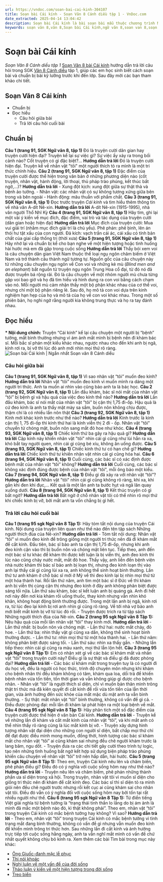 ```yaml
---
url: https://vndoc.com/soan-bai-cai-kinh-304107
title: Soạn bài Cái kính - Soạn Văn 8 Cánh diều tập 1 - VnDoc.com
date_extracted: 2025-04-14 13:04:42
description: Soạn bài Cái kính là bài soạn bài mẫu thuộc chương trình Ngữ văn lớp 8, học kì 1. Mời các bạn cùng tham khảo bài soạn để chuẩn bị cho bài học sắp tới của mình.
keywords: soạn văn 8,văn 8,Soạn bài Cái kính,ngữ văn 8,soan van 8,soạn văn lớp 8,giải văn 8,soạn văn 8 tập 1,soạn văn 8 Cái kính,soạn Cái kính,soạn văn 8 cánh diều,văn 8 cánh diều,ngữ văn 8 cánh diều,Cái kính,soạn bài Cái kính lớp 8
---
```


# Soạn bài Cái kính
 _Soạn Văn 8 Cánh diều tập 1_
[Soạn Văn 8 bài Cái kính](<https://vndoc.com/soan-bai-cai-kinh-304107>) hướng dẫn trả lời câu hỏi trong SGK [Văn 8 Cánh diều](<https://vndoc.com/ngu-van-8-canh-dieu>) tập 1, giúp các em học sinh biết cách soạn bài và chuẩn bị bài kỹ lưỡng trước khi đến lớp. Sau đây mời các bạn tham khảo chi tiết.
## Soạn Văn 8 Cái kính
  * Chuẩn bị
  * Đọc hiểu
    * Câu hỏi giữa bài
    * Trả lời câu hỏi cuối bài

## **Chuẩn bị**
**Câu 1 \(trang 91, SGK Ngữ văn 8, tập 1\)**
Đó là truyện cười dân gian hay truyện cười hiện đại? Truyện kể lại sự việc gì? Sự việc ấy xảy ra trong bối cảnh nào? Cốt truyện có gì đặc biệt?...
**Hướng dẫn trả lời**
Đó là truyện cười hiện đại.
Truyện kể về nhân vật "tôi" một người thích tỏ ra mình là một tri thức chính hiệu.
**Câu 2 \(trang 91, SGK Ngữ văn 8, tập 1\)**
Đặc điểm của truyện cười được thể hiện trong văn bản ở những phương diện nào \(cốt truyện, nhân vật, hành động, lời thoại, thủ pháp trào phúng, kết thúc bất ngờ,…\)?
**Hướng dẫn trả lời**
\- Xung đột kịch: xung đột giữa sự thật thà và bệnh ảo tưởng.
\- Nhân vật: các nhân vật có sự không tương xứng giữa bên trong và bên ngoài
\- Hành động: mâu thuẫn với phẩm chất.
**Câu 3 \(trang 91, SGK Ngữ văn 8, tập 1\)**
Đọc trước truyện _Cái kính_ và tìm hiểu thêm thông tin về nhà văn A-dít Nê-xin.
**Hướng dẫn trả lời**
A-dít Nê-xin \(1915-1995\), nhà văn người Thổ Nhĩ Kỳ
**Câu 4 \(trang 91, SGK Ngữ văn 8, tập 1\)**
Hãy tìm, ghi lại một vài ý kiến về mục đích, đặc điểm, vai trò và tác dụng của truyện cười \(dân gian hoặc hiện đại\)
**Hướng dẫn trả lời**
Mục đích của truyện cười: Mua vui giải trí \(nhằm mục đích giải trí là chủ yếu\). Phê phán: phê bình, lên án thói hư tật xấu của con người. Đả kích: vạch trần cái ác, cái xấu có tính bản chất của giai cấp thống trị \(thời xưa\)
**Câu 5 \(trang 91, SGK Ngữ văn 8, tập 1\)**
Hãy nhớ lại và chuẩn bị kể cho bạn nghe về một hiện tượng hoặc tình huống hài hước mà em đã gặp trong cuộc sống
**Hướng dẫn trả lời**
Thầy bói xem voi là câu chuyện dân gian Việt Nam thuộc thể loại ngụ ngôn châm biếm ở Việt Nam và trở thành câu thành ngữ tương tự. Nguồn gốc của câu chuyện này từ những câu chuyện ngụ ngôn về Con voi và những kẻ mù \(_Blind men and an elephant_\) bắt nguồn từ truyện ngụ ngôn Trung Hoa cổ đại, từ đó nó đã được truyền bá rộng rãi. Đó là câu chuyện về một nhóm người mù chưa từng gặp voi bao giờ và họ đã tìm hiểu và hình dung ra con voi bằng cách chạm vào nó. Mỗi người mù cảm nhận thấy một bộ phận khác nhau của cơ thể voi, nhưng chỉ một bộ phận riêng lẻ. Sau đó, họ mô tả con voi dựa trên kinh nghiệm hạn hẹp của họ và mô tả của họ về con voi khác nhau. Trong một số phiên bản, họ nghi ngờ rằng người kia không trung thực và họ ra tay đánh nhau.
## **Đọc hiểu**
**\* Nội dung chính:** Truyện “Cái kính” kể lại câu chuyện một người bị “bệnh” tưởng, mắt bình thường nhưng vì ám ảnh mắt mình bị bệnh nên đi khám bác sĩ. Mỗi bắc sĩ phán một kiểu khác nhau, ngược nhau cho đến khi anh bị ngã, kính rơi ra, bị vỡ thì lúc đó anh mới nhìn mọi thứ rõ ràng.
![Soạn bài Cái kính | Ngắn nhất Soạn văn 8 Cánh diều](https://i.vdoc.vn/data/image/2024/11/28/cai-kinh-188171.png)
### **Câu hỏi giữa bài**
**Câu 1 \(trang 91, SGK Ngữ văn 8, tập 1\)**
Vì sao nhân vật “tôi” muốn đeo kính?
**Hướng dẫn trả lời**
Nhân vật “tôi” muốn đeo kính vì muốn mình ra dáng một người tri thức. Anh ta muốn ai nhìn vào cũng bảo anh ta là bác học.
**Câu 2 \(trang 92, SGK Ngữ văn 8, tập 1\)**
Lần đầu khám, bác sĩ nói mắt của nhân vật “tôi” bị bệnh gì và hậu quả của việc đeo kính thế nào?
**Hướng dẫn trả lời**
Lần đầu khám, bác sĩ nói mắt của nhân vật "tôi" bị cận thị 1,75 đi-ốp.
Hậu quả là cứ đeo kính là anh ta thấy mặt mày sa sầm, buồn nôn không chịu được, thậm chí là có nhiều lần nôn thật
**Câu 3 \(trang 92, SGK Ngữ văn 8, tập 1\)**
Kính mới khác kính trước như thế nào?
**Hướng dẫn trả lời**
Kính trước là kính cận thị 1, 75 đi-ốp thì kính thứ hai là kính viễn thị 2 đi - ốp. Nhân vật "tôi" chuyển từ chóng mặt, buồn nôn sang mắt đỏ hoe như khóc.
**Câu 4 \(trang 93, SGK Ngữ văn 8, tập 1\)**
Chiếc kính thứ ba gây ra hậu quả gì?
**Hướng dẫn trả lời**
Cặp kính này khiến nhân vật "tôi" nhìn cái gì cũng như lùi hẳn ra xa, khó bắt tay người quen, nhìn cái gì cũng bé xíu, không ăn uống được.
**Câu 5 \(trang 93, SGK Ngữ văn 8, tập 1\)**
Chiếc kính thứ tư có hạn chế gì?
**Hướng dẫn trả lời**
Chiếc kính thứ tư khiến nhân vật nhìn cái gì cũng hóa hai.
**Câu 6 \(trang 94, SGK Ngữ văn 8, tập 1\)**
Cuối cùng, các bác sĩ có xác định được bệnh mắt của nhân vật “tôi” không?
**Hướng dẫn trả lời**
Cuối cùng, các bác sĩ không xác định đúng được bệnh của nhân vật "tôi", mỗi ông bảo một kiểu.
**Câu 7 \(trang 94, SGK Ngữ văn 8, tập 1\)**
Điều gì đã xảy ra với nhân vật “tôi”?
**Hướng dẫn trả lời**
Nhân vật "tôi" nhìn cái gì cũng không rõ ràng, khi xa, khi gần khi đen khi đục,... Kết quả là một lần anh ta bước hụt và ngã lăn quay xuống dưới.
**Câu 8 \(trang 94, SGK Ngữ văn 8, tập 1\)**
Kết thúc truyện có gì bất ngờ?
**Hướng dẫn trả lời**
Bất ngờ ở chỗ nhân vật tôi có thể nhìn rõ mọi thứ khi chiếc kính bị vỡ, bởi mắt anh ta vốn chẳng bị gì hết.
### **Trả lời câu hỏi cuối bài**
**Câu 1 \(trang 95 sgk Ngữ văn 8 Tập 1\):**
Hãy tóm tắt nội dung của truyện Cái kính. Nội dung của truyện liên quan như thế nào đến tên tập sách Những người thích đùa của Nê-xin?
**Hướng dẫn trả lời**
\- Tóm tắt nội dung: Nhân vật “tôi” vì muốn đeo kính để trông giống một người tri thức nên đã đi khám mắt để cắt kính. Đầu tiên, bác sĩ bảo anh ta cận thị 1,75 đi-ốp, nhưng khi anh đeo kính cận vào thì bị buồn nôn và chóng mặt liên tục. Tiếp theo, anh đến một bác sĩ tư khác để khám thì được kết luận là bị viễn thị, anh đeo kính thì lúc nào cũng chảy nước mắt, mắt đỏ hoe. Thấy vậy, anh liền đến bệnh viện nhà nước khám thì bác sĩ bảo anh bị loạn thị, nhưng đeo kính loạn thị vào anh lại thấy cái gì cũng lùi xa ra, anh không thể sinh hoạt bình thường. Lần thứ tư anh khám ở chỗ bác sĩ mới ở Mỹ về thì đeo kính lại bị nhìn mọi thứ từ một hóa thành hai. Rồi lần thứ năm, anh tìm một bác sĩ ở Đức về thì khám anh bị viễn thị cùng cận thị nhưng đeo kính ở đây anh không phân biệt được sáng tối nữa. Lần thứ sáu khám, bác sĩ kết luận anh bị quáng gà. Anh đi hết nơi này đến nơi kia khám rồi uống thuốc, thay kính nhưng vẫn nhìn khó khăn, không hoạt động bình thường được. Trong một lần anh bị ngã, kính rơi ra, từ lúc đeo lại kính bị rơi anh nhìn gì cũng rõ ràng. Về tới nhà vợ bảo anh mới biết mắt kính bị vỡ từ lúc đó rồi.
\- Truyện được trích ra từ tập sách Những người thích đùa của Nê-xin.
**Câu 2 \(trang 95 sgk Ngữ văn 8 Tập 1\):**
Nêu hậu quả của mỗi lần nhân vật “tôi” thay kính mới.
**Hướng dẫn trả lời**
\- Lần thứ nhất: bị buồn nôn và chóng mặt.
\- Lần thứ hai: nước mắt chảy, đỏ hoe.
\- Lần thứ ba: nhìn thấy vật gì cũng xa dần, không thể sinh hoạt bình thường được.
\- Lần thứ tư: nhìn mọi thứ từ một hóa thành hai.
\- Lần thứ năm: không phân biệt được sáng tối.
\- Lần thứ sáu: nhìn xa thấy gần.
\- Những lần tiếp theo: nhìn cái gì cũng ra màu xanh, mọi thứ lẫn lộn hết.
**Câu 3 \(trang 95 sgk Ngữ văn 8 Tập 1\):**
Em có nhận xét gì về các bác sĩ khám mắt và nhân vật “tôi” trong truyện cười này? Điều gì là sự thật và điều gì đã được phóng đại?
**Hướng dẫn trả lời**
\- Các bác sĩ khám mắt trong truyện tuy là có người đi du học về, đều là người có học thức, trình độ chuyên môn nhưng khi khám cho bệnh nhân thì đều khám không có tâm, khám qua loa, dối trá để khiến bệnh nhân vừa tốn tiền, tốn thời gian và vẫn không giúp gì được cho bệnh nhân.
\- Nhân vật “tôi” là người thích sĩ diện, chỉ vì muốn bản thân mình trông thật tri thức mà đã kiên quyết đi cắt kính để rồi vừa tốn tiền của lẫn thời gian, vừa ảnh hưởng đến sức khỏe của mắt mặc dù mặt anh ta vẫn bình thường.
\- Sự thật: mắt nhân vật “tôi” bình thường, không có vấn đề gì cả.
\- Điều được phóng đại: mỗi lần đi khám lại phát hiện ra một loại bệnh về mắt.
**Câu 4 \(trang 95 sgk Ngữ văn 8 Tập 1\):**
Hãy phân tích một số đặc điểm của truyện cười được thể hiện ở văn bản Cái kính.
**Hướng dẫn trả lời**
\- Truyện kể về những lần đi khám và cắt mắt kính của nhân vật “tôi”, và khi mắt anh có thể nhìn thấy rõ ràng cũng là lúc mắt kính bị vỡ.
\- Truyện xây dựng hình tượng nhân vật đại diện cho những con người sĩ diện, bất chấp mọi thứ chỉ để đạt được điều mình mong muốn, đồng thời, hình tượng các bác sĩ khám mắt cho nhân vật “tôi” ai cũng khám sai nhưng đều chê người khám trước là lang băm, ngu dốt.
\- Truyện đưa ra các chi tiết gây cười theo trình tự logic, tạo nên những tình huống bất ngờ kết hợp sử dụng biện pháp trào phúng khiến câu chuyện về nhân vật “tôi” trở nên hấp dẫn, hài hước.
**Câu 5 \(trang 95 sgk Ngữ văn 8 Tập 1\):**
Theo em, truyện Cái kinh nêu lên và châm biến, phê phán điều gì? Điều đó có ý nghĩa với cuộc sống hôm nay như thế nào?
**Hướng dẫn trả lời**
\- Truyện nêu lên và châm biếm, phê phán những thành phần ưa sĩ diện trong xã hội. Trong truyện, nhân vật tôi vì muốn sĩ diện cho giống tri thức nên đi khám để cắt kính đeo. Các bác sĩ thì sĩ diện tỏ ra mình giỏi nên đều chê người trước nhưng rồi kết cục ai cũng khám sai cho nhân vật tôi. Điều đó vẫn có ý nghĩa đối với cuộc sống hôm nay bởi tồn tại rất nhiều người như thế.
**Câu 6 \(trang 95 sgk Ngữ văn 8 Tập 1\):**
Từ điển tiếng Việt giải nghĩa từ bệnh tưởng là “trạng thái tinh thần lo lắng do bị ám ảnh là mình đã mắc một bệnh nào đó, kì thật không phải”. Theo em, nhân vật “tôi” trong truyện Cái kính có mắc bệnh tưởng hay không? Vì sao?
**Hướng dẫn trả lời**
\- Theo em, nhân vật “tôi” trong truyện Cái kính có mắc bệnh tưởng vì tình trạng mắt đang bình thường, không có vấn đề gì nhưng vẫn muốn đeo kính để khiến mình trông tri thức hơn. Sau những lần đi cắt kính và ảnh hưởng trực tiếp tới cuộc sống hằng ngày, anh ta vẫn nghĩ mắt mình có vấn đề chứ nhất quyết không chịu bỏ kính ra.
Xem thêm các bài Tìm bài trong mục này khác:
  * [Ông Giuốc-đanh mặc lễ phục](</soan-bai-ong-giuoc-danh-mac-le-phuc-canh-dieu-304108>)
  * [Thi nói khoác](</soan-bai-thi-noi-khoac-304110>)
  * [Nghị luận về một vấn đề của đời sống](</soan-bai-nghi-luan-ve-mot-van-de-cua-doi-song-canh-dieu-304111>)
  * [Thảo luận ý kiến về một hiện tượng trong đời sống](</soan-bai-thao-luan-y-kien-ve-mot-hien-tuong-trong-doi-song-304119>)
  * [Treo biển](</soan-bai-treo-bien-304122>)


